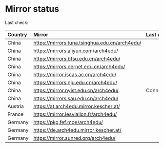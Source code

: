 <script src="./time.js"></script>
# Mirror status
Last check: <script type="text/javascript">localize(1728800978.4688284);</script>

|Country|Mirror|Last update|
|:------|:-----|:----------|
|China|https://mirrors.tuna.tsinghua.edu.cn/arch4edu/|<script type="text/javascript">localize(1728758333);</script>|
|China|https://mirrors.aliyun.com/arch4edu/|<script type="text/javascript">localize(1728758333);</script>|
|China|https://mirrors.bfsu.edu.cn/arch4edu/|<script type="text/javascript">localize(1728758333);</script>|
|China|https://mirrors.cernet.edu.cn/arch4edu/|<script type="text/javascript">localize(1728758333);</script>|
|China|https://mirror.iscas.ac.cn/arch4edu/|<script type="text/javascript">localize(1728758333);</script>|
|China|https://mirrors.nju.edu.cn/arch4edu/|<script type="text/javascript">localize(1728758333);</script>|
|China|https://mirror.nyist.edu.cn/arch4edu/|ConnectionError|
|China|https://mirrors.sau.edu.cn/arch4edu/|<script type="text/javascript">localize(1728758333);</script>|
|Austria|https://at.arch4edu.mirror.kescher.at/|<script type="text/javascript">localize(1728758333);</script>|
|France|https://mirror.lesviallon.fr/arch4edu/|<script type="text/javascript">localize(1728758333);</script>|
|Germany|https://pkg.fef.moe/arch4edu/|<script type="text/javascript">localize(1728758333);</script>|
|Germany|https://de.arch4edu.mirror.kescher.at/|<script type="text/javascript">localize(1728758333);</script>|
|Germany|https://mirror.sunred.org/arch4edu/|<script type="text/javascript">localize(1728758333);</script>|

<script src="./tablefilter/tablefilter.js"></script>
<script src="./table.js"></script>